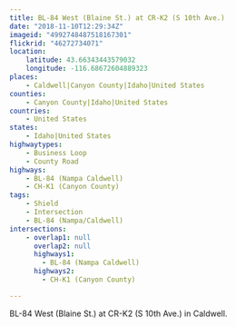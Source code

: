 ```yaml
---
title: BL-84 West (Blaine St.) at CR-K2 (S 10th Ave.)
date: "2018-11-10T12:29:34Z"
imageid: "4992748487518167301"
flickrid: "46272734071"
location:
    latitude: 43.66343443579032
    longitude: -116.68672604889323
places:
    - Caldwell|Canyon County|Idaho|United States
counties:
    - Canyon County|Idaho|United States
countries:
    - United States
states:
    - Idaho|United States
highwaytypes:
    - Business Loop
    - County Road
highways:
    - BL-84 (Nampa Caldwell)
    - CH-K1 (Canyon County)
tags:
    - Shield
    - Intersection
    - BL-84 (Nampa/Caldwell)
intersections:
    - overlap1: null
      overlap2: null
      highways1:
        - BL-84 (Nampa Caldwell)
      highways2:
        - CH-K1 (Canyon County)

---
```

BL-84 West (Blaine St.) at CR-K2 (S 10th Ave.) in Caldwell.